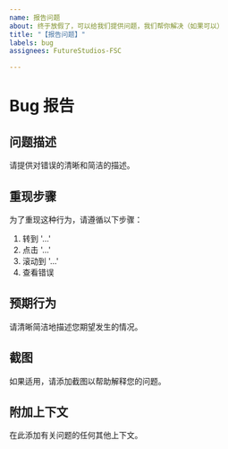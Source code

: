 ```yaml
---
name: 报告问题
about: 终于放假了，可以给我们提供问题，我们帮你解决（如果可以）
title: "【报告问题】"
labels: bug
assignees: FutureStudios-FSC

---
```


# Bug 报告
## 问题描述
请提供对错误的清晰和简洁的描述。

## 重现步骤
为了重现这种行为，请遵循以下步骤：

1. 转到 '...'
2. 点击 '...'
3. 滚动到 '...'
4. 查看错误

## 预期行为
请清晰简洁地描述您期望发生的情况。

## 截图
如果适用，请添加截图以帮助解释您的问题。

## 附加上下文
在此添加有关问题的任何其他上下文。
